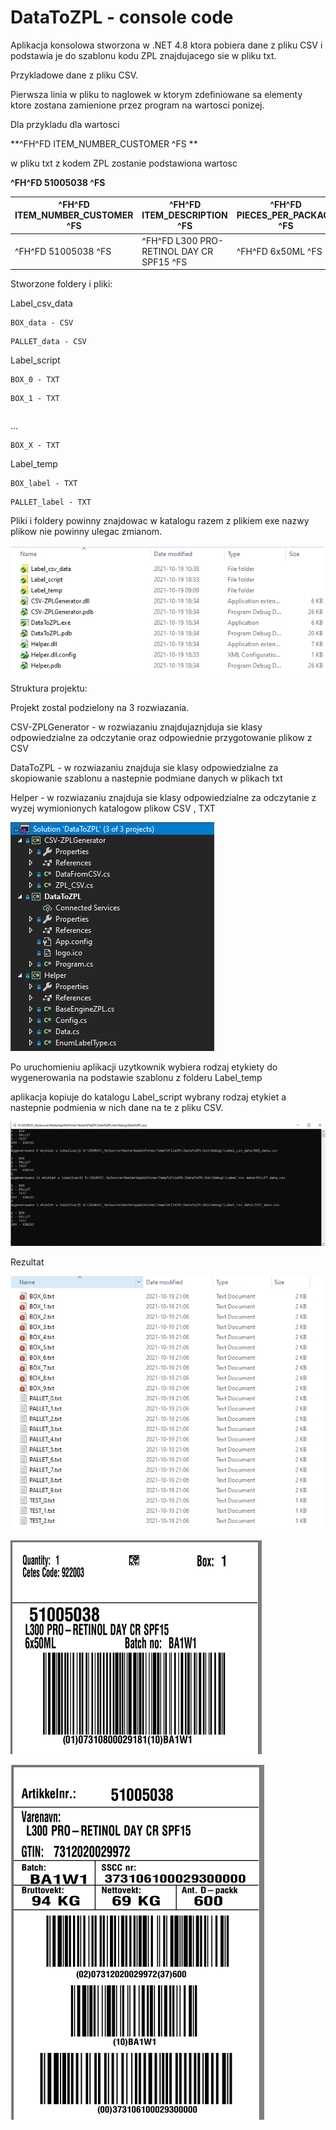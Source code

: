 # **DataToZPL - console code**

Aplikacja konsolowa stworzona w .NET 4.8 ktora pobiera dane z pliku CSV i podstawia je do szablonu kodu ZPL znajdujacego sie w pliku txt.

Przykladowe dane z pliku CSV.

Pierwsza linia w pliku to naglowek w ktorym zdefiniowane sa elementy ktore zostana zamienione przez program na wartosci ponizej.

Dla przykladu dla wartosci 

**^FH\^FD ITEM_NUMBER_CUSTOMER ^FS **

w pliku txt z kodem ZPL zostanie podstawiona wartosc 

**^FH\^FD 51005038 ^FS**

| ^FH\^FD ITEM_NUMBER_CUSTOMER ^FS | ^FH\^FD ITEM_DESCRIPTION ^FS              | ^FH\^FD PIECES_PER_PACKAGE ^FS | ^FH\^FD BATCH ^FS | ^FH\^FD (01)0GTIN(10)BATCH ^FS          | ^FH\^FD ITEM_NUMBER_CETES ^FS | ^FH\^FD BOX ^FS | ^FH\^FD (01)0GTIN>8(10)BATCH ^FS          | ^FH\^FD_19201^MO_LINE_KEY^_111^MANUFACTURING_yyMMdd^17^EXPIRY_yyMMdd^10^BATCH^^FS |
| -------------------------------- | ----------------------------------------- | ------------------------------ | ----------------- | --------------------------------------- | ----------------------------- | --------------- | ----------------------------------------- | --------------------------------------------------------------------------------- |
| ^FH\^FD 51005038 ^FS             | ^FH\^FD L300 PRO-RETINOL DAY CR SPF15 ^FS | ^FH\^FD 6x50ML ^FS             | ^FH\^FD BA1W1 ^FS | ^FH\^FD (01)07310800029181(10)BA1W1 ^FS | ^FH\^FD 922003 ^FS            | ^FH\^FD 1 ^FS   | ^FH\^FD (01)07310800029181>8(10)BA1W1 ^FS | ^FH\^FD_19202^123_111^210922^17^210922^10BA1W1^^FS                                |

Stworzone foldery i pliki:

Label_csv_data

```
BOX_data - CSV
```


```
PALLET_data - CSV
```


Label_script

```
BOX_0 - TXT
```


```
BOX_1 - TXT
```


```
```

...

```
BOX_X - TXT
```


Label_temp

```
BOX_label - TXT
```


```
PALLET_label - TXT
```


Pliki i foldery powinny znajdowac w katalogu razem z plikiem exe nazwy plikow nie powinny ulegac zmianom.

![](image/README/1634669942107.png)

Struktura projektu:

Projekt zostal podzielony na 3 rozwiazania.

CSV-ZPLGenerator - w rozwiazaniu znajdujaznjduja sie klasy odpowiedzialne za odczytanie oraz odpowiednie przygotowanie plikow z CSV

DataToZPL - w rozwiazaniu znajduja sie klasy odpowiedzialne za skopiowanie szablonu a nastepnie podmiane danych w plikach txt

Helper - w rozwiazaniu znajduja sie klasy odpowiedzialne za odczytanie z wyzej wymionionych katalogow plikow CSV , TXT 

![](image/README/1634669976582.png)

Po uruchomieniu aplikacji uzytkownik wybiera rodzaj etykiety do wygenerowania na podstawie szablonu z folderu Label_temp

aplikacja kopiuje do katalogu Label_script wybrany rodzaj etykiet a nastepnie podmienia w nich dane na te z pliku CSV.

![](image/README/1634670504635.png)

Rezultat

![](image/README/1634670587088.png)

![](image/README/1634670618121.png)

![img](image/README/1634670659522.png)
